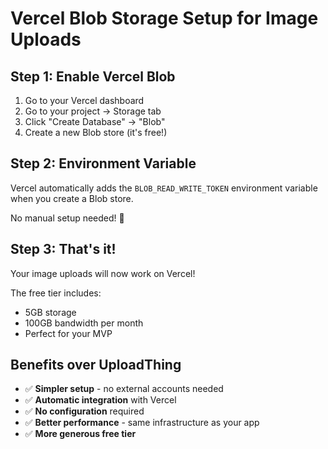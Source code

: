# Vercel Blob Storage Setup for Image Uploads

## Step 1: Enable Vercel Blob

1. Go to your Vercel dashboard
2. Go to your project → Storage tab
3. Click "Create Database" → "Blob"
4. Create a new Blob store (it's free!)

## Step 2: Environment Variable

Vercel automatically adds the `BLOB_READ_WRITE_TOKEN` environment variable when you create a Blob store.

No manual setup needed! 🎉

## Step 3: That's it!

Your image uploads will now work on Vercel!

The free tier includes:
- 5GB storage
- 100GB bandwidth per month
- Perfect for your MVP

## Benefits over UploadThing

- ✅ **Simpler setup** - no external accounts needed
- ✅ **Automatic integration** with Vercel
- ✅ **No configuration** required
- ✅ **Better performance** - same infrastructure as your app
- ✅ **More generous free tier**
